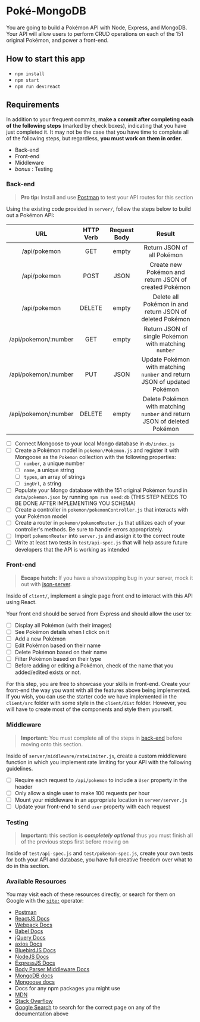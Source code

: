# Poké-MongoDB

You are going to build a Pokémon API with Node, Express, and MongoDB. Your API will allow users to perform CRUD operations on each of the 151 original Pokémon, and power a front-end.

## How to start this app

- `npm install`
- `npm start`
- `npm run dev:react`

## Requirements

In addition to your frequent commits, **make a commit after completing each of the following steps** (marked by check boxes), indicating that you have just completed it. It may not be the case that you have time to complete all of the following steps, but regardless, **you must work on them in order.**

- Back-end
- Front-end
- Middleware
- _bonus_ : Testing

### Back-end

> **Pro tip:** Install and use [Postman](https://www.getpostman.com/) to test your API routes for this section

Using the existing code provided in `server/`, follow the steps below to build out a Pokémon API:

|         URL          | HTTP Verb | Request Body |                                  Result                                  |
| :------------------: | :-------: | :----------: | :----------------------------------------------------------------------: |
|     /api/pokemon     |    GET    |    empty     |                        Return JSON of all Pokémon                        |
|     /api/pokemon     |   POST    |     JSON     |          Create new Pokémon and return JSON of created Pokémon           |
|     /api/pokemon     |  DELETE   |    empty     |         Delete all Pokémon in and return JSON of deleted Pokémon         |
| /api/pokemon/:number |    GET    |    empty     |           Return JSON of single Pokémon with matching `number`           |
| /api/pokemon/:number |    PUT    |     JSON     | Update Pokémon with matching `number` and return JSON of updated Pokémon |
| /api/pokemon/:number |  DELETE   |    empty     | Delete Pokémon with matching `number` and return JSON of deleted Pokémon |

- [ ] Connect Mongoose to your local Mongo database in `db/index.js`
- [ ] Create a Pokémon model in `pokemon/Pokemon.js` and register it with Mongoose as the `Pokemon` collection with the following properties:
  - [ ] `number`, a unique number
  - [ ] `name`, a unique string
  - [ ] `types`, an array of strings
  - [ ] `imgUrl`, a string
- [ ] Populate your Mongo database with the 151 original Pokémon found in `data/pokemon.json` by running `npm run seed:db` (THIS STEP NEEDS TO BE DONE AFTER IMPLEMENTING YOU SCHEMA)
- [ ] Create a controller in `pokemon/pokemonController.js` that interacts with your Pokémon model
- [ ] Create a router in `pokemon/pokemonRouter.js` that utilizes each of your controller's methods. Be sure to handle errors appropriately.
- [ ] Import `pokemonRouter` into `server.js` and assign it to the correct route
- [ ] Write at least two tests in `test/api-spec.js` that will help assure future developers that the API is working as intended

### Front-end

> **Escape hatch:** If you have a showstopping bug in your server, mock it out with [json-server](https://github.com/typicode/json-server).

Inside of `client/`, implement a single page front end to interact with this API using React.

    
Your front end should be served from Express and should allow the user to:

- [ ] Display all Pokémon (with their images)
- [ ] See Pokémon details when I click on it
- [ ] Add a new Pokémon
- [ ] Edit Pokémon based on their name
- [ ] Delete Pokémon based on their name
- [ ] Filter Pokémon based on their type
- [ ] Before adding or editing a Pokémon, check of the name that you added/edited exists or not.

For this step, you are free to showcase your skills in front-end. Create your front-end the way you want with all the features above being implemented. If you wish, you can use the starter code we have implemented in the `client/src` folder with some style in the `client/dist` folder. However, you will have to create most of the components and style them yourself.



### Middleware

> **Important:** You must complete all of the steps in [back-end](#back-end) before moving onto this section.

Inside of `server/middleware/rateLimiter.js`, create a custom middleware function in which you implement rate limiting for your API with the following guidelines.

- [ ] Require each request to `/api/pokemon` to include a `User` property in the header
- [ ] Only allow a single user to make 100 requests per hour
- [ ] Mount your middleware in an appropriate location in `server/server.js`
- [ ] Update your front-end to send `user` property with each request

### Testing

> **Important:** this section is ***completely optional*** thus you must finish all of the previous steps first before moving on

Inside of `test/api-spec.js` and `test/pokemon-spec.js`, create your own tests for both your API and database, you have full creative freedom over what to do in this section.

### Available Resources

You may visit each of these resources directly, or search for them on Google with the [`site:`](https://support.google.com/websearch/answer/2466433?hl=en) operator:

* [Postman](https://www.getpostman.com/)
* [ReactJS Docs](https://facebook.github.io/react/)
* [Webpack Docs](https://webpack.github.io/docs/)
* [Babel Docs](https://babeljs.io/docs/setup/)
* [jQuery Docs](https://jquery.com/)
* [axios Docs](https://github.com/axios/axios)
* [BluebirdJS Docs](http://bluebirdjs.com/)
* [NodeJS Docs](https://nodejs.org/)
* [ExpressJS Docs](https://expressjs.com/)
* [Body Parser Middleware Docs](https://github.com/expressjs/body-parser)
* [MongoDB docs](https://docs.mongodb.com/)
* [Mongoose docs](http://mongoosejs.com/)
* Docs for any npm packages you might use
* [MDN](https://developer.mozilla.org/)
* [Stack Overflow](http://stackoverflow.com/)
* [Google Search](https://google.com) to search for the correct page on any of the documentation above
